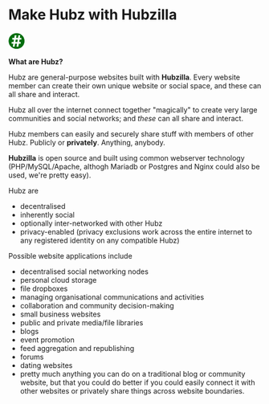 
Make Hubz with Hubzilla
=======================

![Hubzilla](images/ghash-32.png)

**What are Hubz?**

Hubz are general-purpose websites built with **Hubzilla**. Every website member can create their own unique website or social space, and these can all share and interact.

Hubz all over the internet connect together "magically" to create very large communities and social networks; and *these* can all share and interact. 

Hubz members can easily and securely share stuff with members of other Hubz. Publicly or **privately**. Anything, anybody. 


**Hubzilla** is open source and built using common webserver technology (PHP/MySQL/Apache, althogh Mariadb or Postgres and Nginx could also be used, we're pretty easy).  

Hubz are

* decentralised
* inherently social
* optionally inter-networked with other Hubz
* privacy-enabled (privacy exclusions work across the entire internet to any registered identity on any compatible Hubz)

Possible website applications include

* decentralised social networking nodes
* personal cloud storage
* file dropboxes
* managing organisational communications and activities
* collaboration and community decision-making
* small business websites
* public and private media/file libraries
* blogs
* event promotion
* feed aggregation and republishing
* forums
* dating websites
* pretty much anything you can do on a traditional blog or community website, but that you could do better if you could easily connect it with other websites or privately share things across website boundaries. 
